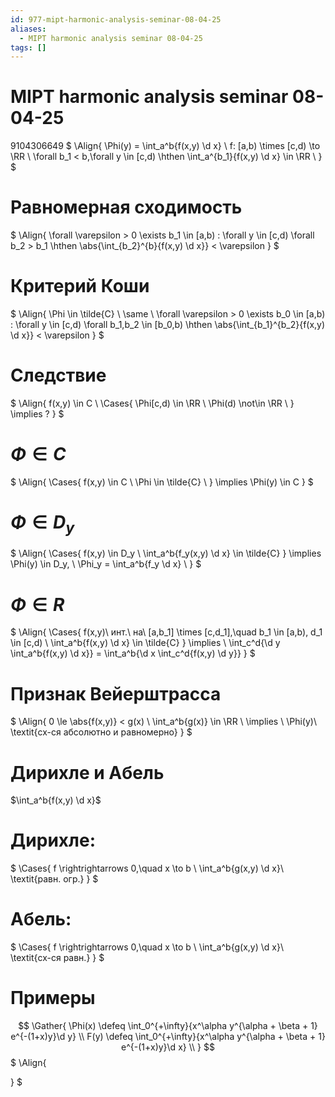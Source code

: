 ```yaml
---
id: 977-mipt-harmonic-analysis-seminar-08-04-25
aliases:
  - MIPT harmonic analysis seminar 08-04-25
tags: []
---
```


# MIPT harmonic analysis seminar 08-04-25

9104306649
$
\Align{
\Phi(y) = \int_a^b{f(x,y) \d x} \\
f: [a,b) \times [c,d) \to \RR \\
\forall b_1 < b,\forall y \in [c,d) \hthen \int_a^{b_1}{f(x,y) \d x} \in \RR \\
}
$

# Равномерная сходимость

$
\Align{
\forall \varepsilon > 0 \exists b_1 \in [a,b) : 
\forall y \in [c,d) \forall b_2 > b_1 \hthen 
\abs{\int_{b_2}^{b}{f(x,y) \d x}} < \varepsilon
}
$

# Критерий Коши

$
\Align{
\Phi \in \tilde{C} \\
\same \\
\forall \varepsilon > 0 \exists b_0 \in [a,b) :
\forall y \in [c,d) \forall b_1,b_2 \in [b_0,b) \hthen
\abs{\int_{b_1}^{b_2}{f(x,y) \d x}} < \varepsilon
}
$

# Следствие

$
\Align{
f(x,y) \in C \\
\Cases{
\Phi[c,d) \in \RR \\
\Phi(d) \not\in \RR \\
} \implies
?
}
$

# $\Phi \in C$

$
\Align{
\Cases{
f(x,y) \in C \\
\Phi \in \tilde{C} \\
}
\implies 
\Phi(y) \in C
}
$

# $\Phi \in D_y$

$
\Align{
\Cases{
f(x,y) \in D_y \\
\int_a^b{f_y(x,y) \d x} \in \tilde{C}
}
\implies 
\Phi(y) \in D_y, \\
\Phi_y = \int_a^b{f_y \d x} \\
}
$

# $\Phi \in R$

$
\Align{
\Cases{
f(x,y)\ инт.\ на\ [a,b_1] \times [c,d_1],\quad b_1 \in [a,b), d_1 \in [c,d) \\
\int_a^b{f(x,y) \d x} \in \tilde{C}
}
\implies \\
\int_c^d{\d y \int_a^b{f(x,y) \d x}} = \int_a^b{\d x \int_c^d{f(x,y) \d y}}
}
$

# Признак Вейерштрасса

$
\Align{
0 \le \abs{f(x,y)} < g(x) \\
\int_a^b{g(x)} \in \RR \\
\implies \\
\Phi(y)\ \textit{сх-ся абсолютно и равномерно}
}
$

# Дирихле и Абель

$\int_a^b{f(x,y) \d x}$

# Дирихле:
$
\Cases{
f \rightrightarrows 0,\quad x \to b \\
\int_a^b{g(x,y) \d x}\ \textit{равн. огр.}
}
$
# Абель:
$
\Cases{
f \rightrightarrows 0,\quad x \to b \\
\int_a^b{g(x,y) \d x}\ \textit{сх-ся равн.}
}
$

# Примеры
$$
\Gather{
\Phi(x) \defeq \int_0^{+\infty}{x^\alpha y^{\alpha + \beta + 1} e^{-(1+x)y}\d y} \\
F(y) \defeq \int_0^{+\infty}{x^\alpha y^{\alpha + \beta + 1} e^{-(1+x)y}\d x} \\
}
$$
$
\Align{

}
$
